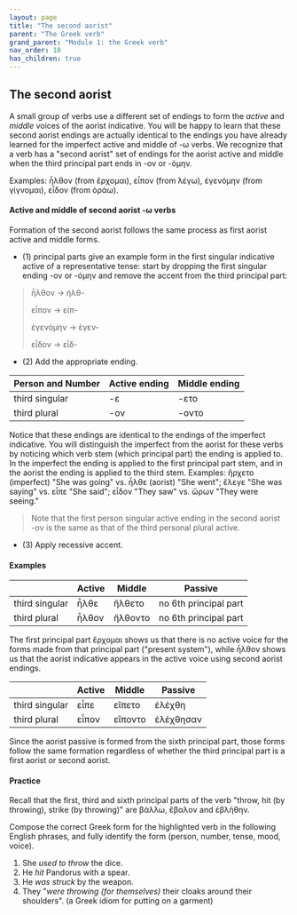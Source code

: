 ```yaml
---
layout: page
title: "The second aorist"
parent: "The Greek verb"
grand_parent: "Module 1: the Greek verb"
nav_order: 10
has_children: true
---
```



## The second aorist

A small group of verbs use a different set of endings to form the *active* and *middle* voices of the aorist indicative.  You will be happy to learn that these second aorist endings are actually identical to the endings you have already learned for the imperfect active and middle of -ω verbs.  We recognize that a verb has a "second aorist" set of endings for the aorist active and middle when the third principal part ends in -ον or -όμην.  

Examples: ἦλθον (from ἔρχομαι), εἶπον (from λέγω), ἐγενόμην (from γίγνομαι), εἶδον (from ὁράω).


#### Active and middle of second aorist -ω verbs

Formation of the second aorist follows the same process as first aorist active and middle forms.

- (1) principal parts give an example form in the first singular indicative active of a representative tense: start by dropping the first singular ending -ον or -όμην and remove the accent from the third principal part:

> ἦλθον -> ἠλθ-
>
> εἶπον -> εἰπ-
> 
> ἐγενόμην -> ἐγεν-
>
> εἶδον -> εἶδ-

- (2) Add the appropriate ending. 

| Person and Number | Active ending | Middle ending |
| --- | --- | --- |
| third singular |  -ε | -ετο |
| third plural | -ον | -οντο |

Notice that these endings are identical to the endings of the imperfect indicative. You will distinguish the imperfect from the aorist for these verbs by noticing which verb stem (which principal part) the ending is applied to. In the imperfect the ending is applied to the first principal part stem, and in the aorist the ending is applied to the third stem. Examples: ἤρχετο (imperfect) "She was going" vs. ἦλθε (aorist) "She went"; ἔλεγε "She was saying"  vs. εἶπε "She said"; εἶδον "They saw" vs. ὥρων "They were seeing."

> Note that the first person singular active ending in the second aorist -ον is the same as that of the third personal plural active.


- (3) Apply recessive accent.  


#### Examples

| | Active | Middle | Passive |
| --- | --- | --- | --- |
| third singular |  ἦλθε | ἤλθετο | no 6th principal part |
| third plural | ἦλθον | ἤλθοντο | no 6th principal part  |

The first principal part ἔρχομαι shows us that there is no active voice for the forms made from that principal part ("present system"), while ἦλθον shows us that the aorist indicative appears in the active voice using second aorist endings.

| | Active | Middle | Passive |
| --- | --- | --- | --- |
| third singular |  εἶπε | εἴπετο | ἐλέχθη |
| third plural | εἶπον | εἴποντο  |ἐλέχθησαν  |

Since the aorist passive is formed from the sixth principal part, those forms follow the same formation regardless of whether the third principal part is a first aorist or second aorist.

#### Practice

Recall that the first, third and sixth principal parts of the verb "throw, hit (by throwing), strike (by throwing)" are βάλλω, ἔβαλον and ἐβλήθην.

Compose the correct Greek form for the highlighted verb in the following English phrases, and fully identify the form (person, number, tense, mood, voice).

1. She *used to throw* the dice.
2. He *hit* Pandorus with a spear.
3. He *was struck* by the weapon.
4. They "*were throwing (for themselves)* their cloaks around their shoulders".  (a Greek idiom for putting on a garment)



